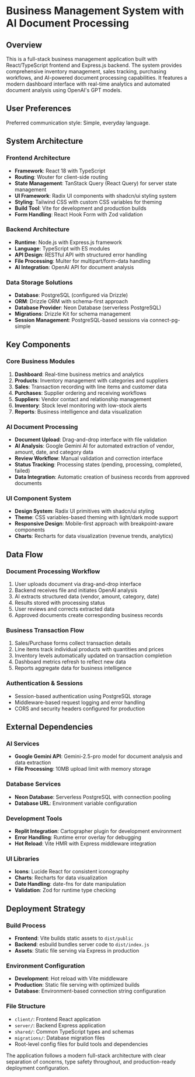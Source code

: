 # Business Management System with AI Document Processing

## Overview

This is a full-stack business management application built with React/TypeScript frontend and Express.js backend. The system provides comprehensive inventory management, sales tracking, purchasing workflows, and AI-powered document processing capabilities. It features a modern dashboard interface with real-time analytics and automated document analysis using OpenAI's GPT models.

## User Preferences

Preferred communication style: Simple, everyday language.

## System Architecture

### Frontend Architecture
- **Framework**: React 18 with TypeScript
- **Routing**: Wouter for client-side routing
- **State Management**: TanStack Query (React Query) for server state management
- **UI Framework**: Radix UI components with shadcn/ui styling system
- **Styling**: Tailwind CSS with custom CSS variables for theming
- **Build Tool**: Vite for development and production builds
- **Form Handling**: React Hook Form with Zod validation

### Backend Architecture
- **Runtime**: Node.js with Express.js framework
- **Language**: TypeScript with ES modules
- **API Design**: RESTful API with structured error handling
- **File Processing**: Multer for multipart/form-data handling
- **AI Integration**: OpenAI API for document analysis

### Data Storage Solutions
- **Database**: PostgreSQL (configured via Drizzle)
- **ORM**: Drizzle ORM with schema-first approach
- **Database Provider**: Neon Database (serverless PostgreSQL)
- **Migrations**: Drizzle Kit for schema management
- **Session Management**: PostgreSQL-based sessions via connect-pg-simple

## Key Components

### Core Business Modules
1. **Dashboard**: Real-time business metrics and analytics
2. **Products**: Inventory management with categories and suppliers
3. **Sales**: Transaction recording with line items and customer data
4. **Purchases**: Supplier ordering and receiving workflows
5. **Suppliers**: Vendor contact and relationship management
6. **Inventory**: Stock level monitoring with low-stock alerts
7. **Reports**: Business intelligence and data visualization

### AI Document Processing
- **Document Upload**: Drag-and-drop interface with file validation
- **AI Analysis**: Google Gemini AI for automated extraction of vendor, amount, date, and category data
- **Review Workflow**: Manual validation and correction interface
- **Status Tracking**: Processing states (pending, processing, completed, failed)
- **Data Integration**: Automatic creation of business records from approved documents

### UI Component System
- **Design System**: Radix UI primitives with shadcn/ui styling
- **Theme**: CSS variables-based theming with light/dark mode support
- **Responsive Design**: Mobile-first approach with breakpoint-aware components
- **Charts**: Recharts for data visualization (revenue trends, analytics)

## Data Flow

### Document Processing Workflow
1. User uploads document via drag-and-drop interface
2. Backend receives file and initiates OpenAI analysis
3. AI extracts structured data (vendor, amount, category, date)
4. Results stored with processing status
5. User reviews and corrects extracted data
6. Approved documents create corresponding business records

### Business Transaction Flow
1. Sales/Purchase forms collect transaction details
2. Line items track individual products with quantities and prices
3. Inventory levels automatically updated on transaction completion
4. Dashboard metrics refresh to reflect new data
5. Reports aggregate data for business intelligence

### Authentication & Sessions
- Session-based authentication using PostgreSQL storage
- Middleware-based request logging and error handling
- CORS and security headers configured for production

## External Dependencies

### AI Services
- **Google Gemini API**: Gemini-2.5-pro model for document analysis and data extraction
- **File Processing**: 10MB upload limit with memory storage

### Database Services
- **Neon Database**: Serverless PostgreSQL with connection pooling
- **Database URL**: Environment variable configuration

### Development Tools
- **Replit Integration**: Cartographer plugin for development environment
- **Error Handling**: Runtime error overlay for debugging
- **Hot Reload**: Vite HMR with Express middleware integration

### UI Libraries
- **Icons**: Lucide React for consistent iconography
- **Charts**: Recharts for data visualization
- **Date Handling**: date-fns for date manipulation
- **Validation**: Zod for runtime type checking

## Deployment Strategy

### Build Process
- **Frontend**: Vite builds static assets to `dist/public`
- **Backend**: esbuild bundles server code to `dist/index.js`
- **Assets**: Static file serving via Express in production

### Environment Configuration
- **Development**: Hot reload with Vite middleware
- **Production**: Static file serving with optimized builds
- **Database**: Environment-based connection string configuration

### File Structure
- `client/`: Frontend React application
- `server/`: Backend Express application  
- `shared/`: Common TypeScript types and schemas
- `migrations/`: Database migration files
- Root-level config files for build tools and dependencies

The application follows a modern full-stack architecture with clear separation of concerns, type safety throughout, and production-ready deployment configuration.